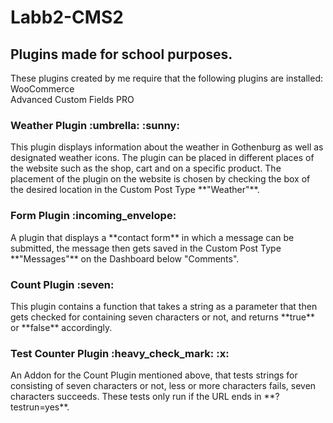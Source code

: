 # Labb2-CMS2
<h2> Plugins made for school purposes.</h2>


These plugins created by me require that the following plugins are installed: <br>
WooCommerce <br>
Advanced Custom Fields PRO

<h3> Weather Plugin :umbrella: :sunny: </h3>
This plugin displays information about the weather in Gothenburg as well as designated weather icons. The plugin can be placed in different places of the website such as the shop, cart and on a specific product. The placement of the plugin on the website is chosen by checking the box of the desired location in the Custom Post Type **"Weather"**. 


<h3> Form Plugin :incoming_envelope:</h3>
A plugin that displays a **contact form** in which a message can be submitted, the message then gets saved in the Custom Post Type **"Messages"** on the Dashboard below "Comments".



<h3> Count Plugin  :seven: </h3>
This plugin contains a function that takes a string as a parameter that then gets checked for containing seven characters or not, and returns **true** or **false** accordingly. 



<h3> Test Counter Plugin  :heavy_check_mark:  :x: </h3>
An Addon for the Count Plugin mentioned above, that tests strings for consisting of seven characters or not, less or more characters fails, seven characters succeeds. These tests only run if the URL ends in **?testrun=yes**. 
